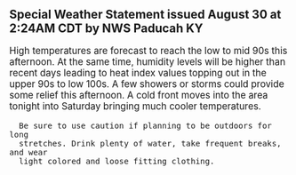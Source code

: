 <p>
   <h2>Special Weather Statement issued August 30 at 2:24AM CDT by NWS Paducah KY</h2>
   <div style="font-size:120%">High temperatures are forecast to reach the low to mid 90s this
      afternoon. At the same time, humidity levels will be higher than
      recent days leading to heat index values topping out in the upper
      90s to low 100s. A few showers or storms could provide some relief
      this afternoon. A cold front moves into the area tonight into
      Saturday bringing much cooler temperatures.
      
      Be sure to use caution if planning to be outdoors for long
      stretches. Drink plenty of water, take frequent breaks, and wear
      light colored and loose fitting clothing.
   </div>
</p>